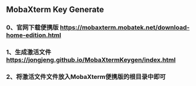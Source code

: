 
## MobaXterm Key Generate

### 0、官网下载便携版 https://mobaxterm.mobatek.net/download-home-edition.html
### 1、生成激活文件   https://jongjeng.github.io/MobaXtermKeygen/index.html
### 2、将激活文件文件放入MobaXterm便携版的根目录中即可
